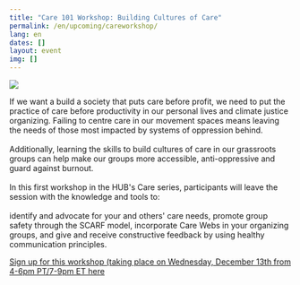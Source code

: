 ```yaml
---
title: "Care 101 Workshop: Building Cultures of Care"
permalink: /en/upcoming/careworkshop/
lang: en
dates: []
layout: event
img: []
---
```

![](/media/4.png)

If we want a build a society that puts care before profit, we need to put the practice of care before productivity in our personal lives and climate justice organizing. Failing to centre care in our movement spaces means leaving the needs of those most impacted by systems of oppression behind.\
\
Additionally, learning the skills to build cultures of care in our grassroots groups can help make our groups more accessible, anti-oppressive and guard against burnout.\
\
In this first workshop in the HUB's Care series, participants will leave the session with the knowledge and tools to:\
\
identify and advocate for your and others' care needs, promote group safety through the SCARF model, incorporate Care Webs in your organizing groups, and give and receive constructive feedback by using healthy communication principles. 

[S﻿ign up for this workshop (taking place on Wednesday, December 13th from 4-6pm PT/7-9pm ET here](https://us02web.zoom.us/meeting/register/tZ0qcO2vrjMuEtOd1Pfu8BMV5QQ2YLajrHRd)